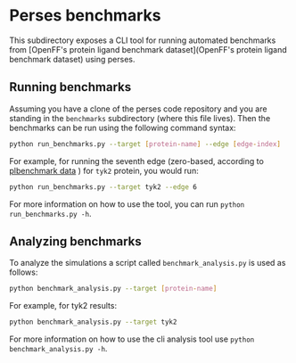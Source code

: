 # Perses benchmarks

This subdirectory exposes a CLI tool for running automated benchmarks from
[OpenFF's protein ligand benchmark dataset](OpenFF's protein ligand benchmark dataset) using perses.

## Running benchmarks

Assuming you have a clone of the perses code repository and you are standing in the `benchmarks` subdirectory
(where this file lives). Then the benchmarks can be run using the following command syntax:

```bash
python run_benchmarks.py --target [protein-name] --edge [edge-index]
```

For example, for running the seventh edge (zero-based, according to [plbenchmark data](https://github.com/openforcefield/protein-ligand-benchmark) )
for `tyk2` protein, you would run:

```bash
python run_benchmarks.py --target tyk2 --edge 6
```

For more information on how to use the tool, you can run `python run_benchmarks.py -h`.

## Analyzing benchmarks

To analyze the simulations a script called `benchmark_analysis.py` is used as follows:

```bash
python benchmark_analysis.py --target [protein-name]
```

For example, for tyk2 results:

```bash
python benchmark_analysis.py --target tyk2
```

For more information on how to use the cli analysis tool use `python benchmark_analysis.py -h`.